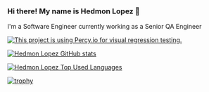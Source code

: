 ### Hi there! My name is Hedmon Lopez 👋

I'm a Software  Engineer currently working as a Senior QA  Engineer 

[![This project is using Percy.io for visual regression testing.](https://percy.io/static/images/percy-badge.svg)](https://percy.io/ce83f4d6/beaches.com)

[![Hedmon Lopez GitHub stats](https://github-readme-stats.vercel.app/api?username=hedmon84&show_icons=true&theme=synthwave&count_private=true)](https://github.com/hedmon84)

[![Hedmon Lopez Top Used Languages](https://github-readme-stats.vercel.app/api/top-langs/?username=hedmon84&layout=compact&theme=radical&count_private=true)](https://github.com/hedmon84)

[![trophy](https://github-profile-trophy.vercel.app/?username=hedmon84)](https://github.com/ryo-ma/github-profile-trophy)
